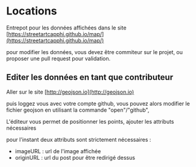 # Locations
Entrepot pour les données affichées dans le site [https://streetartcapphi.github.io/map/](https://streetartcapphi.github.io/map/)

pour modifier les données, vous devez être commiteur sur le projet, ou proposer une pull request pour validation.



## Editer les données en tant que contributeur

Aller sur le site [http://geojson.io](http://geojson.io)

puis loggez vous avec votre compte github, vous pouvez alors modifier le fichier geojson en utilisant la commande "open"/"github", 

L'éditeur vous permet de positionner les points, ajouter les attributs nécessaires

pour l'instant deux attributs sont strictement nécessaires : 

- imageURL : url de l'image affichée
- originURL : url du post pour être redirigé dessus



